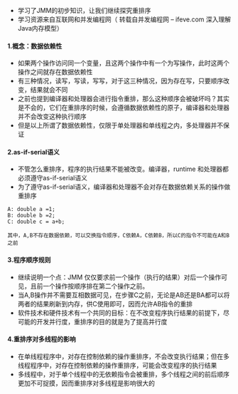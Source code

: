 - 学习了JMM的初步知识，让我们继续探究重排序
- 学习资源来自互联网和并发编程网（ 转载自并发编程网 – ifeve.com  深入理解Java内存模型）

#### 1.概念：数据依赖性
- 如果两个操作访问同一个变量，且这两个操作中有一个为写操作，此时这两个操作之间就存在数据依赖性
- 有三种情况，读写，写读，写写，对于这三种情况，因为存在写，只要顺序改变，结果就会不同
- 之前也提到编译器和处理器会进行指令重排，那么这种顺序会被破坏吗？其实是不会的，它们在重排序的时候，会遵循数据依赖性的原子，编译器和处理器并不会改变这种执行顺序
- 但是以上所谓了数据依赖性，仅限于单处理器和单线程之内，多处理器并不保证

#### 2.as-if-serial语义
- 不管怎么重排序，程序的执行结果不能被改变。编译器，runtime 和处理器都必须遵守as-if-serial语义
- 为了遵守as-if-serial语义，编译器和处理器不会对存在数据依赖关系的操作做重排序
```text
A: double a =1;
B: double b =2;
C: double c = a+b;

其中，A,B不存在数据依赖，可以交换指令顺序，C依赖A，C依赖B，所以C的指令不可能在A和B之前
```

#### 3.程序顺序规则
- 继续说明一个点：JMM 仅仅要求前一个操作（执行的结果）对后一个操作可见，且前一个操作按顺序排在第二个操作之前。
- 当A,B操作并不需要互相数据可见，在步骤C之前，无论是AB还是BA都可以将两者的结果刷新到内存，供C使用即可，因而允许AB指令的重排
- 软件技术和硬件技术有一个共同的目标：在不改变程序执行结果的前提下，尽可能的开发并行度，重排序的目的就是为了提高并行度

#### 4.重排序对多线程的影响
- 在单线程程序中，对存在控制依赖的操作重排序，不会改变执行结果；但在多线程程序中，对存在控制依赖的操作重排序，可能会改变程序的执行结果
- 多线程中，对于单个线程中的无依赖指令会被重排，多个线程之间的前后顺序更加不可捉摸，因而重排序对多线程是影响很大的


